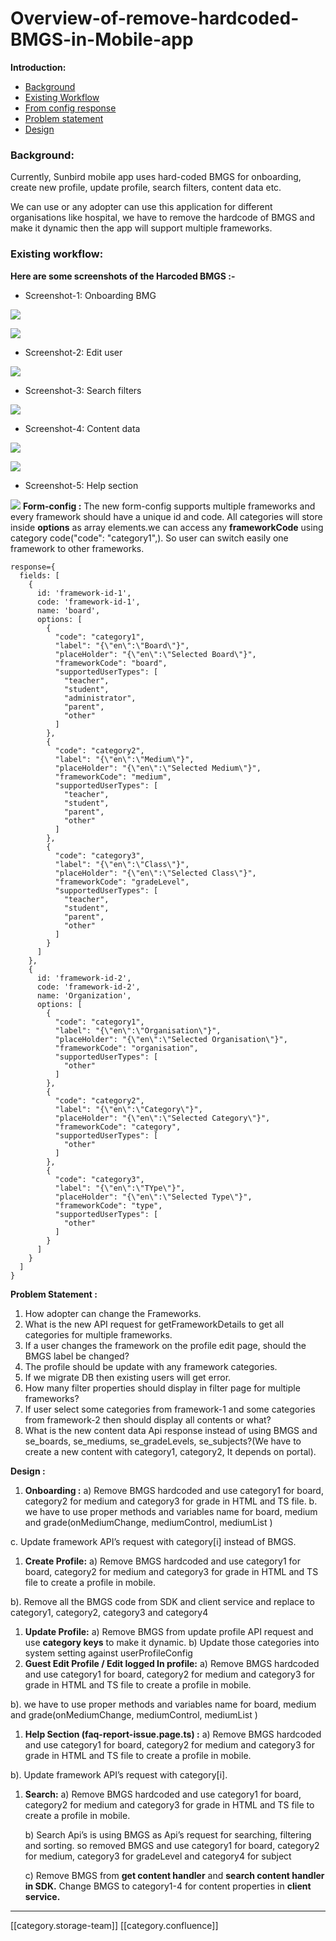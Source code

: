 # Overview-of-remove-hardcoded-BMGS-in-Mobile-app

**Introduction:**

* [Background](https://project-sunbird.atlassian.net/wiki/spaces/SUN/pages/3348889606/Overview+of+remove+hardcoded+BMGS+in+Mobile+app#Background%3A)
* [Existing Workflow](https://project-sunbird.atlassian.net/wiki/spaces/SUN/pages/3348889606/Overview+of+remove+hardcoded+BMGS+in+Mobile+app#Existing-workflow%3A)
* [From config response](https://project-sunbird.atlassian.net/wiki/spaces/SUN/pages/3348889606/Overview+of+remove+hardcoded+BMGS+in+Mobile+app#Form-config-%3A)
* [Problem statement](https://project-sunbird.atlassian.net/wiki/spaces/SUN/pages/3348889606/Overview+of+remove+hardcoded+BMGS+in+Mobile+app#Problem-Statement-%3A)
* [Design](https://project-sunbird.atlassian.net/wiki/spaces/SUN/pages/3348889606/Overview+of+remove+hardcoded+BMGS+in+Mobile+app#Design-%3A)

### Background:

Currently, Sunbird mobile app uses hard-coded BMGS for onboarding, create new profile, update profile, search filters, content data etc.

We can use or any adopter can use this application for different organisations like hospital, we have to remove the hardcode of BMGS and make it dynamic then the app will support multiple frameworks.

### Existing workflow:

**Here are some screenshots of the Harcoded BMGS :-**

* Screenshot-1: Onboarding BMG

![](../../../../Others/SunbirdED/images/storage/Screenshot\_20230728-120458.png)

![](../../../../Others/SunbirdED/images/storage/Screenshot\_20230728-120510.png)

* Screenshot-2: Edit user

![](../../../../Others/SunbirdED/images/storage/Screenshot\_20230728-120538.png)

* Screenshot-3: Search filters

![](../../../../Others/SunbirdED/images/storage/Screenshot\_20230728-120637.png)

* Screenshot-4: Content data

![](../../../../Others/SunbirdED/images/storage/Screenshot\_20230731-140038.png)

![](../../../../Others/SunbirdED/images/storage/Screenshot\_20230731-140133.png)

* Screenshot-5: Help section

![](../../../../Others/SunbirdED/images/storage/Screenshot\_20230808-101216.png) **Form-config :** The new form-config supports multiple frameworks and every framework should have a unique id and code. All categories will store inside **options** as array elements.we can access any **frameworkCode** using category code("code": "category1",). So user can switch easily one framework to other frameworks.

```
response={
  fields: [
    {
      id: 'framework-id-1',
      code: 'framework-id-1',
      name: 'board',
      options: [
        {
          "code": "category1",
          "label": "{\"en\":\"Board\"}",
          "placeHolder": "{\"en\":\"Selected Board\"}",
          "frameworkCode": "board",
          "supportedUserTypes": [
            "teacher",
            "student",
            "administrator",
            "parent",
            "other"
          ]
        },
        {
          "code": "category2",
          "label": "{\"en\":\"Medium\"}",
          "placeHolder": "{\"en\":\"Selected Medium\"}",
          "frameworkCode": "medium",
          "supportedUserTypes": [
            "teacher",
            "student",
            "parent",
            "other"
          ]
        },
        {
          "code": "category3",
          "label": "{\"en\":\"Class\"}",
          "placeHolder": "{\"en\":\"Selected Class\"}",
          "frameworkCode": "gradeLevel",
          "supportedUserTypes": [
            "teacher",
            "student",
            "parent",
            "other"
          ]
        }
      ]
    },
    {
      id: 'framework-id-2',
      code: 'framework-id-2',
      name: 'Organization',
      options: [
        {
          "code": "category1",
          "label": "{\"en\":\"Organisation\"}",
          "placeHolder": "{\"en\":\"Selected Organisation\"}",
          "frameworkCode": "organisation",
          "supportedUserTypes": [
            "other"
          ]
        },
        {
          "code": "category2",
          "label": "{\"en\":\"Category\"}",
          "placeHolder": "{\"en\":\"Selected Category\"}",
          "frameworkCode": "category",
          "supportedUserTypes": [
            "other"
          ]
        },
        {
          "code": "category3",
          "label": "{\"en\":\"TYpe\"}",
          "placeHolder": "{\"en\":\"Selected Type\"}",
          "frameworkCode": "type",
          "supportedUserTypes": [
            "other"
          ]
        }
      ]
    }
  ]
}
```

**Problem Statement :**

1. How adopter can change the Frameworks.
2. What is the new API request for getFrameworkDetails to get all categories for multiple frameworks.
3. If a user changes the framework on the profile edit page, should the BMGS label be changed?
4. The profile should be update with any framework categories.
5. If we migrate DB then existing users will get error.
6. How many filter properties should display in filter page for multiple frameworks?
7. If user select some categories from framework-1 and some categories from framework-2 then should display all contents or what?
8. What is the new content data Api response instead of using BMGS and se\_boards, se\_mediums, se\_gradeLevels, se\_subjects?(We have to create a new content with category1, category2, It depends on portal).

**Design :**

1. **Onboarding :** a) Remove BMGS hardcoded and use category1 for board, category2 for medium and category3 for grade in HTML and TS file. b. we have to use proper methods and variables name for board, medium and grade(onMediumChange, mediumControl, mediumList )&#x20;

c. Update framework API’s request with category\[i] instead of BMGS.

1. **Create Profile:** a) Remove BMGS hardcoded and use category1 for board, category2 for medium and category3 for grade in HTML and TS file to create a profile in mobile.

b). Remove all the BMGS code from SDK and client service and replace to category1, category2, category3 and category4

1. **Update Profile:** a) Remove BMGS from update profile API request and use **category keys** to make it dynamic. b) Update those categories into system setting against userProfileConfig
2. **Guest Edit Profile / Edit logged In profile:** a) Remove BMGS hardcoded and use category1 for board, category2 for medium and category3 for grade in HTML and TS file to create a profile in mobile.

b). we have to use proper methods and variables name for board, medium and grade(onMediumChange, mediumControl, mediumList )&#x20;

1. **Help Section (faq-report-issue.page.ts) :** a) Remove BMGS hardcoded and use category1 for board, category2 for medium and category3 for grade in HTML and TS file to create a profile in mobile.

b). Update framework API’s request with category\[i].

1.  **Search:** a) Remove BMGS hardcoded and use category1 for board, category2 for medium and category3 for grade in HTML and TS file to create a profile in mobile.

    b) Search Api’s is using BMGS as Api’s request for searching, filtering and sorting. so removed BMGS and use category1 for board, category2 for medium, category3 for gradeLevel and category4 for subject

    c) Remove BMGS from **get content handler** and **search content handler in SDK.** Change BMGS to category1-4 for content properties in **client service.**

***

\[\[category.storage-team]] \[\[category.confluence]]
